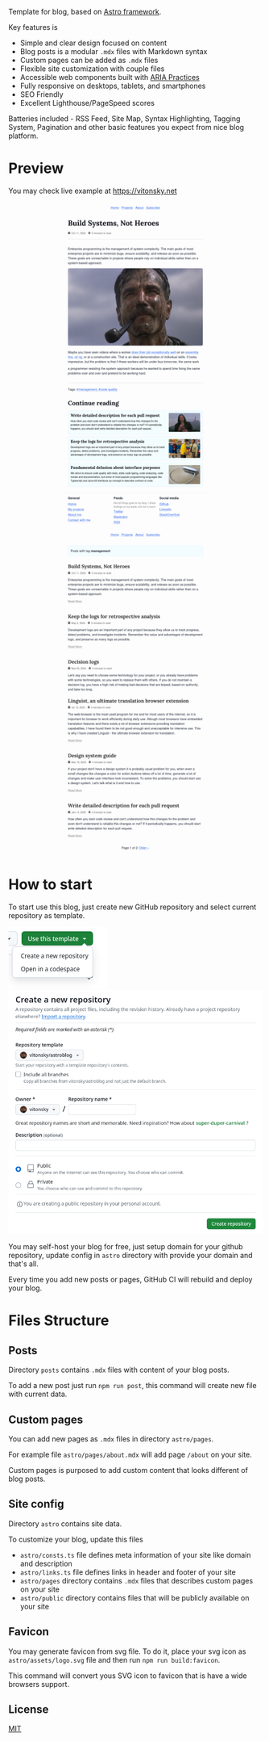 Template for blog, based on [Astro framework](https://astro.build/).

Key features is

- Simple and clear design focused on content
- Blog posts is a modular `.mdx` files with Markdown syntax
- Custom pages can be added as `.mdx` files
- Flexible site customization with couple files
- Accessible web components built with [ARIA Practices](https://www.w3.org/WAI/ARIA/apg/)
- Fully responsive on desktops, tablets, and smartphones
- SEO Friendly
- Excellent Lighthouse/PageSpeed scores

Batteries included - RSS Feed, Site Map, Syntax Highlighting, Tagging System, Pagination and other basic features you expect from nice blog platform.

# Preview

You may check live example at https://vitonsky.net

![](./assets/post.png)
![](./assets/post-bottom.png)
![](./assets/tag-page.png)
![](./assets/pagination.png)

# How to start

To start use this blog, just create new GitHub repository and select current repository as template.

![](./assets/use-template.png)
![](./assets/create-repository-from-template.png)

You may self-host your blog for free, just setup domain for your github repository, update config in `astro` directory with provide your domain and that's all.

Every time you add new posts or pages, GitHub CI will rebuild and deploy your blog.

# Files Structure

## Posts

Directory `posts` contains `.mdx` files with content of your blog posts.

To add a new post just run `npm run post`, this command will create new file with current data.

## Custom pages

You can add new pages as `.mdx` files in directory `astro/pages`.

For example file `astro/pages/about.mdx` will add page `/about` on your site.

Custom pages is purposed to add custom content that looks different of blog posts.

## Site config

Directory `astro` contains site data.

To customize your blog, update this files

- `astro/consts.ts` file defines meta information of your site like domain and description
- `astro/links.ts` file defines links in header and footer of your site
- `astro/pages` directory contains `.mdx` files that describes custom pages on your site
- `astro/public` directory contains files that will be publicly available on your site

## Favicon

You may generate favicon from svg file. To do it, place your svg icon as `astro/assets/logo.svg` file and then run `npm run build:favicon`.

This command will convert yous SVG icon to favicon that is have a wide browsers support.

## License

[MIT](./LICENSE)
